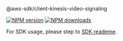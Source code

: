 @aws-sdk/client-kinesis-video-signaling

[![NPM version](https://img.shields.io/npm/v/@aws-sdk/client-kinesis-video-signaling/beta.svg)](https://www.npmjs.com/package/@aws-sdk/client-kinesis-video-signaling)
[![NPM downloads](https://img.shields.io/npm/dm/@aws-sdk/client-kinesis-video-signaling.svg)](https://www.npmjs.com/package/@aws-sdk/client-kinesis-video-signaling)

For SDK usage, please step to [SDK reademe](https://github.com/aws/aws-sdk-js-v3).
